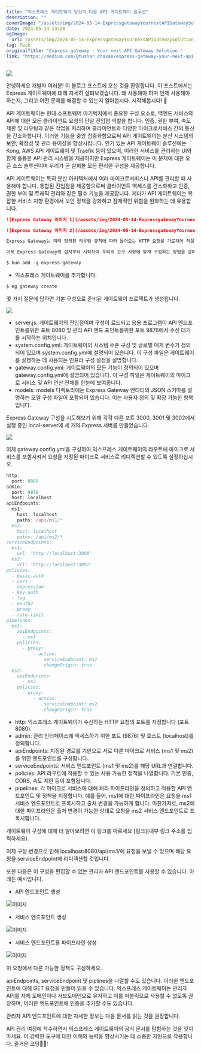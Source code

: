```yaml
---
title: "익스프레스 게이트웨이 당신의 다음 API 게이트웨이 솔루션"
description: ""
coverImage: "/assets/img/2024-05-14-ExpressgatewayYournextAPIGatewaySolution_0.png"
date: 2024-05-14 13:28
ogImage: 
  url: /assets/img/2024-05-14-ExpressgatewayYournextAPIGatewaySolution_0.png
tag: Tech
originalTitle: "Express gateway : Your next API Gateway Solution."
link: "https://medium.com/@tushar_chavan/express-gateway-your-next-api-gateway-solution-658587e37e11"
---
```



<img src="/assets/img/2024-05-14-ExpressgatewayYournextAPIGatewaySolution_0.png" />

안녕하세요 개발자 여러분! 이 블로그 포스트에 오신 것을 환영합니다. 이 포스트에서는 Express 게이트웨이에 대해 자세히 살펴보겠습니다. 왜 사용해야 하며 언제 사용해야 하는지, 그리고 어떤 문제를 해결할 수 있는지 알아봅시다. 시작해봅시다! 🚀

API 게이트웨이는 현대 소프트웨어 아키텍처에서 중요한 구성 요소로, 백엔드 서비스와 API에 대한 모든 클라이언트 요청의 단일 진입점 역할을 합니다. 인증, 권한 부여, 속도 제한 및 라우팅과 같은 작업을 처리하며 클라이언트와 다양한 마이크로서비스 간의 통신을 간소화합니다. 이러한 기능을 중앙 집중화함으로써 API 게이트웨이는 분산 시스템의 보안, 확장성 및 관리 용이성을 향상시킵니다. 인기 있는 API 게이트웨이 솔루션에는 Kong, AWS API 게이트웨이 및 Traefik 등이 있으며, 이러한 서비스를 관리하는 UI와 함께 훌륭한 API 관리 시스템을 제공하지만 Express 게이트웨이는 이 문제에 대한 오픈 소스 솔루션이며 우리가 곧 살펴볼 모든 편리한 구성을 제공합니다.

API 게이트웨이는 특히 분산 아키텍처에서 여러 마이크로서비스나 API를 관리할 때 사용해야 합니다. 통합된 진입점을 제공함으로써 클라이언트 액세스를 간소화하고 인증, 권한 부여 및 트래픽 관리와 같은 필수 기능을 제공합니다. 게다가 API 게이트웨이는 복잡한 서비스 지향 환경에서 보안 정책을 강화하고 잠재적인 위험을 완화하는 데 유용합니다.



```markdown
![Express Gateway 이미지 1](/assets/img/2024-05-14-ExpressgatewayYournextAPIGatewaySolution_1.png)

![Express Gateway 이미지 2](/assets/img/2024-05-14-ExpressgatewayYournextAPIGatewaySolution_2.png)

Express Gateway는 미리 정의된 라우팅 규칙에 따라 들어오는 HTTP 요청을 가로채어 적절한 마이크로 서비스 또는 API로 보내는 방식으로 작동합니다. 인증, 권한 부여, 속도 제한 및 로깅과 같은 작업을 처리하여 클라이언트와 서비스 간의 안전하고 효율적인 통신을 보장합니다. Express Gateway의 정책 시스템은 사용자 정의 및 확장성을 허용하여 개발자가 특정 요구 사항에 맞게 조정할 수 있도록 합니다. Express Gateway에서 사용 가능한 정책 목록을 확인하고 그에 맞게 구성하는 방법을 알아봅시다.

이제 Express Gateway의 설치부터 시작하여 우리의 요구 사항에 맞게 구성하는 방법을 살펴봅시다.
```



```js
$ bun add -g express-gateway
```

- 익스프레스 게이트웨이를 추가합니다.

```js
$ eg gateway create
```

몇 가지 질문에 답하면 기본 구성으로 준비된 게이트웨이 프로젝트가 생성됩니다.



<img src="/assets/img/2024-05-14-ExpressgatewayYournextAPIGatewaySolution_3.png" />

- server.js: 게이트웨이의 진입점이며 구성이 로드되고 응용 프로그램이 API 엔드포인트를위한 포트 8080 및 관리 API 엔드 포인트를위한 포트 9876에서 수신 대기를 시작하는 위치입니다.
- system.config.yml: 게이트웨이의 시스템 수준 구성 및 글로벌 매개 변수가 정의되어 있으며 system.config.yml에 설명되어 있습니다. 이 구성 파일은 게이트웨이를 실행하는 데 사용되는 인프라 구성 설정을 설명합니다.
- gateway.config.yml: 게이트웨이의 모든 기능이 정의되어 있으며 gateway.config.yml에 설명되어 있습니다. 이 구성 파일은 게이트웨이의 마이크로 서비스 및 API 연산 전체를 한눈에 보여줍니다.
- models: models 디렉토리에는 Express Gateway 엔티티의 JSON 스키마를 설명하는 모델 구성 파일이 포함되어 있습니다. 이는 사용자 정의 및 확장 가능한 항목입니다.

Express Gateway 구성을 시도해보기 위해 각각 다른 포트 3000, 3001 및 3002에서 실행 중인 local-server에 세 개의 Express 서버를 만들었습니다.

<img src="/assets/img/2024-05-14-ExpressgatewayYournextAPIGatewaySolution_4.png" />



이제 gateway.config.yml을 구성하여 익스프레스 게이트웨이의 라우트에 마이크로 서비스를 포함시켜서 요청을 지정된 마이크로 서비스로 리디렉션할 수 있도록 설정하십시오.

```js
http:
  port: 8080
admin:
  port: 9876
  host: localhost
apiEndpoints:
  ms1:
    host: localhost
    paths: /api/ms1/*
  ms2:
    host: localhost
    paths: /api/ms2/*
serviceEndpoints:
  ms1:
    url: 'http://localhost:3000'
  ms2:
    url: 'http://localhost:3001'
policies:
  - basic-auth
  - cors
  - expression
  - key-auth
  - log
  - oauth2
  - proxy
  - rate-limit
pipelines:
  ms1:
    apiEndpoints:
      - ms1
    policies:
      - proxy:
          - action:
              serviceEndpoint: ms1
              changeOrigin: true
  ms2:
    apiEndpoints:
      - ms2
    policies:
      - proxy:
          - action:
              serviceEndpoint: ms2
              changeOrigin: true
```

- http: 익스프레스 게이트웨이가 수신하는 HTTP 요청의 포트를 지정합니다 (포트 8080).
- admin: 관리 인터페이스에 액세스하기 위한 포트 (9876) 및 호스트 (localhost)를 정의합니다.
- apiEndpoints: 지정된 경로를 기반으로 서로 다른 마이크로 서비스 (ms1 및 ms2)를 위한 엔드포인트를 구성합니다.
- serviceEndpoints: 서비스 엔드포인트 (ms1 및 ms2)를 해당 URL과 연결합니다.
- policies: API 라우트에 적용할 수 있는 사용 가능한 정책을 나열합니다. 기본 인증, CORS, 속도 제한 등이 포함됩니다.
- pipelines: 각 마이크로 서비스에 대해 처리 파이프라인을 정의하고 적용할 API 엔드포인트 및 정책을 지정합니다. 예를 들어, ms1에 대한 파이프라인은 요청을 ms1 서비스 엔드포인트로 프록시하고 출처 변경을 가능하게 합니다. 마찬가지로, ms2에 대한 파이프라인은 출처 변경이 가능한 상태로 요청을 ms2 서비스 엔드포인트로 프록시합니다.

게이트웨이 구성에 대해 더 알아보려면 이 링크를 따르세요 [링크](내부 링크 주소를 입력하세요).



이제 구성 변경으로 인해 localhost:8080/api/ms1/에 요청을 보낼 수 있으며 해당 요청을 serviceEndpoint에 리디렉션할 것입니다.

또한 다음은 이 구성을 편집할 수 있는 관리자 API 엔드포인트를 사용할 수 있습니다. 아래는 예시입니다.

- API 엔드포인트 생성

![이미지](/assets/img/2024-05-14-ExpressgatewayYournextAPIGatewaySolution_5.png)



- 서비스 엔드포인트 생성

![이미지](/assets/img/2024-05-14-ExpressgatewayYournextAPIGatewaySolution_6.png)

- 서비스 엔드포인트용 파이프라인 생성

![이미지](/assets/img/2024-05-14-ExpressgatewayYournextAPIGatewaySolution_7.png)



이 요청에서 다른 가능한 정책도 구성하세요.

apiEndpoints, serviceEndpoint 및 piplines을 나열할 수도 있습니다. 이러한 엔드포인트에 대해 GET 요청을 만들어 읽을 수 있습니다. 익스프레스 게이트웨이는 관리자 API를 자체 도메인이나 서브도메인으로 유지하고 이를 퍼블릭으로 사용할 수 없도록 권장하며, 이러한 엔드포인트에 인증을 추가할 수도 있습니다.

관리자 API 엔드포인트에 대한 자세한 정보는 다음 문서를 읽는 것을 권장합니다.

API 관리 여정에 착수하면서 익스프레스 게이트웨이의 공식 문서를 탐험하는 것을 잊지 마세요. 이 강력한 도구에 대한 이해와 능력을 향상시키는 데 소중한 자원으로 작용합니다. 즐거운 코딩👨‍💻️!